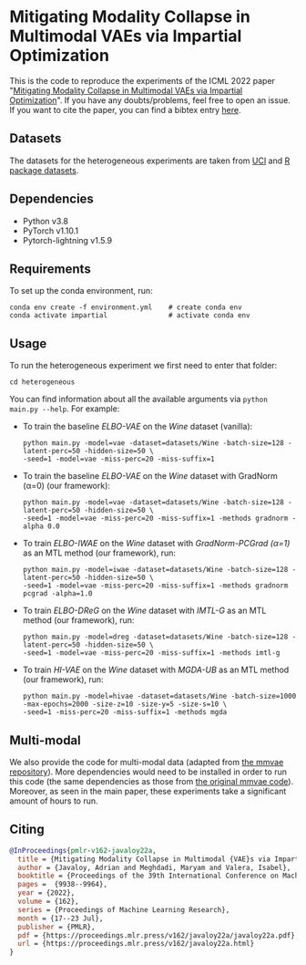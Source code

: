 # Mitigating Modality Collapse in Multimodal VAEs via Impartial Optimization

This is the code to reproduce the experiments of the ICML 2022 paper "[Mitigating Modality Collapse in Multimodal VAEs via Impartial Optimization](https://proceedings.mlr.press/v162/javaloy22a.html)". If you have any doubts/problems, feel free to open an issue. If you want to cite the paper, you can find a bibtex entry [here](#Citing).

## Datasets

The datasets for the heterogeneous experiments are taken from [UCI](https://archive.ics.uci.edu/ml/datasets.php) and [R package datasets](https://vincentarelbundock.github.io/Rdatasets/datasets.html).

## Dependencies

- Python v3.8
- PyTorch v1.10.1
- Pytorch-lightning v1.5.9

## Requirements
To set up the conda environment, run:

```{bash}
conda env create -f environment.yml    # create conda env
conda activate impartial               # activate conda env
```

## Usage

To run the heterogeneous experiment we first need to enter that folder:

```{bash}
cd heterogeneous
```

You can find information about all the available arguments via `python main.py --help`.  For example:

- To train the baseline _ELBO-VAE_ on the _Wine_ dataset (vanilla):

  ```{bash}
  python main.py -model=vae -dataset=datasets/Wine -batch-size=128 -latent-perc=50 -hidden-size=50 \
  -seed=1 -model=vae -miss-perc=20 -miss-suffix=1
  ```
  
- To train the baseline _ELBO-VAE_ on the _Wine_ dataset with GradNorm (α=0) (our framework):

    ```{bash}
    python main.py -model=vae -dataset=datasets/Wine -batch-size=128 -latent-perc=50 -hidden-size=50 \
    -seed=1 -model=vae -miss-perc=20 -miss-suffix=1 -methods gradnorm -alpha 0.0
    ```
  
- To train _ELBO-IWAE_ on the _Wine_ dataset with _GradNorm-PCGrad (α=1)_ as an MTL method (our framework), run:

  ```{bash}
  python main.py -model=iwae -dataset=datasets/Wine -batch-size=128 -latent-perc=50 -hidden-size=50 \
  -seed=1 -model=vae -miss-perc=20 -miss-suffix=1 -methods gradnorm pcgrad -alpha=1.0
  ```
  
- To train _ELBO-DReG_ on the _Wine_ dataset with _IMTL-G_ as an MTL method (our framework), run:
   ```{bash}
  python main.py -model=dreg -dataset=datasets/Wine -batch-size=128 -latent-perc=50 -hidden-size=50 \
  -seed=1 -model=vae -miss-perc=20 -miss-suffix=1 -methods imtl-g
  ```
  
- To train _HI-VAE_ on the _Wine_ dataset with _MGDA-UB_ as an MTL method (our framework), run:
   ```{bash}
  python main.py -model=hivae -dataset=datasets/Wine -batch-size=1000 -max-epochs=2000 -size-z=10 -size-y=5 -size-s=10 \
  -seed=1 -miss-perc=20 -miss-suffix=1 -methods mgda
  ```



## Multi-modal

We also provide the code for multi-modal data (adapted from [the mmvae repository](https://github.com/iffsid/mmvae)). More dependencies would need to be installed in order to run this code (the same dependencies as those from [the original mmvae code](https://github.com/iffsid/mmvae)). Moreover, as seen in the main paper, these experiments take a significant amount of hours to run.



## Citing
```bibtex
@InProceedings{pmlr-v162-javaloy22a,
  title = {Mitigating Modality Collapse in Multimodal {VAE}s via Impartial Optimization},
  author = {Javaloy, Adrian and Meghdadi, Maryam and Valera, Isabel},
  booktitle = {Proceedings of the 39th International Conference on Machine Learning},
  pages =  {9938--9964},
  year = {2022},
  volume = {162},
  series = {Proceedings of Machine Learning Research},
  month = {17--23 Jul},
  publisher = {PMLR},
  pdf = {https://proceedings.mlr.press/v162/javaloy22a/javaloy22a.pdf},
  url = {https://proceedings.mlr.press/v162/javaloy22a.html}
}
```
